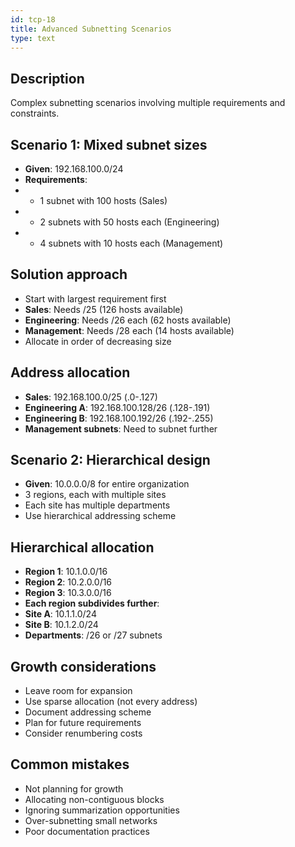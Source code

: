 ```yaml
---
id: tcp-18
title: Advanced Subnetting Scenarios
type: text
---
```


## Description

Complex subnetting scenarios involving multiple requirements and constraints.

## Scenario 1:  Mixed subnet sizes

- **Given**: 192.168.100.0/24
- **Requirements**: 
- - 1 subnet with 100 hosts (Sales)
- - 2 subnets with 50 hosts each (Engineering)
- - 4 subnets with 10 hosts each (Management)

## Solution approach

- Start with largest requirement first
- **Sales**: Needs /25 (126 hosts available)
- **Engineering**: Needs /26 each (62 hosts available)
- **Management**: Needs /28 each (14 hosts available)
- Allocate in order of decreasing size

## Address allocation

- **Sales**: 192.168.100.0/25 (.0-.127)
- **Engineering A**: 192.168.100.128/26 (.128-.191)
- **Engineering B**: 192.168.100.192/26 (.192-.255)
- **Management subnets**: Need to subnet further

## Scenario 2:  Hierarchical design

- **Given**: 10.0.0.0/8 for entire organization
- 3 regions, each with multiple sites
- Each site has multiple departments
- Use hierarchical addressing scheme

## Hierarchical allocation

- **Region 1**: 10.1.0.0/16
- **Region 2**: 10.2.0.0/16
- **Region 3**: 10.3.0.0/16
- **Each region subdivides further**: 
- **Site A**: 10.1.1.0/24
- **Site B**: 10.1.2.0/24
- **Departments**: /26 or /27 subnets

## Growth considerations

- Leave room for expansion
- Use sparse allocation (not every address)
- Document addressing scheme
- Plan for future requirements
- Consider renumbering costs

## Common mistakes

- Not planning for growth
- Allocating non-contiguous blocks
- Ignoring summarization opportunities
- Over-subnetting small networks
- Poor documentation practices
